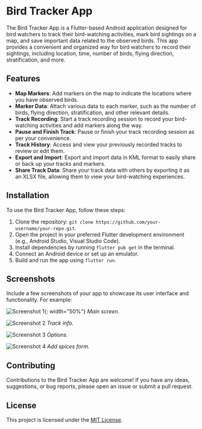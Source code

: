 # Bird Tracker App

The Bird Tracker App is a Flutter-based Android application designed for bird watchers to track their bird-watching activities, mark bird sightings on a map, and save important data related to the observed birds. This app provides a convenient and organized way for bird watchers to record their sightings, including location, time, number of birds, flying direction, stratification, and more.

## Features

- **Map Markers**: Add markers on the map to indicate the locations where you have observed birds.
- **Marker Data**: Attach various data to each marker, such as the number of birds, flying direction, stratification, and other relevant details.
- **Track Recording**: Start a track recording session to record your bird-watching activities and add markers along the way.
- **Pause and Finish Track**: Pause or finish your track recording session as per your convenience.
- **Track History**: Access and view your previously recorded tracks to review or edit them.
- **Export and Import**: Export and import data in KML format to easily share or back up your tracks and markers.
- **Share Track Data**: Share your track data with others by exporting it as an XLSX file, allowing them to view your bird-watching experiences.

## Installation

To use the Bird Tracker App, follow these steps:

1. Clone the repository: `git clone https://github.com/your-username/your-repo.git`.
2. Open the project in your preferred Flutter development environment (e.g., Android Studio, Visual Studio Code).
3. Install dependencies by running `flutter pub get` in the terminal.
4. Connect an Android device or set up an emulator.
5. Build and run the app using `flutter run`.

## Screenshots

Include a few screenshots of your app to showcase its user interface and functionality. For example:

![Screenshot 1](screenshots/screenshot1.png){: width="50%"}
_Main screen._

![Screenshot 2](screenshots/screenshot2.png)
_Track info._

![Screenshot 3](screenshots/screenshot3.png)
_Options._

![Screenshot 4](screenshots/screenshot4.png)
_Add spices form._

## Contributing

Contributions to the Bird Tracker App are welcome! If you have any ideas, suggestions, or bug reports, please open an issue or submit a pull request.

## License

This project is licensed under the [MIT License](LICENSE).
